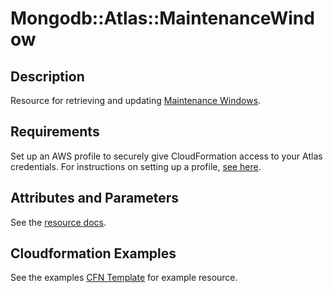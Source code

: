 # Mongodb::Atlas::MaintenanceWindow

## Description
Resource for retrieving and updating [Maintenance Windows](https://www.mongodb.com/docs/api/doc/atlas-admin-api-v2/group/endpoint-maintenance-windows).

## Requirements

Set up an AWS profile to securely give CloudFormation access to your Atlas credentials.
For instructions on setting up a profile, [see here](/README.md#mongodb-atlas-api-keys-credential-management).

## Attributes and Parameters

See the [resource docs](docs/README.md).

## Cloudformation Examples

See the examples [CFN Template](../../examples/maintenance-window/maintenance-window.json) for example resource.
